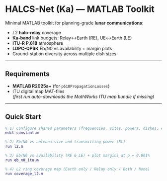 # HALCS-Net (Ka) — MATLAB Toolkit

Minimal MATLAB toolkit for planning-grade **lunar communications**:
- L2 **halo-relay** coverage
- **Ka-band** link budgets: Relay↔Earth (RE), UE↔Earth (LE)
- **ITU-R P.618** atmosphere
- **LDPC-QPSK** Eb/N0 vs availability + margin plots
- Ground-station diversity across multiple dish sizes

---

## Requirements
- **MATLAB R2025a+** (for `p618PropagationLosses`)
- ITU digital map MAT-files  
  *(first run auto-downloads the MathWorks ITU map bundle if missing)*

---

## Quick Start
```matlab
% 1) Configure shared parameters (frequencies, sites, powers, dishes, etc.)
edit constant.m

% 2) Eb/N0 vs antenna size and transmitting power (RL)
run l2.m

% 3) Eb/N0 vs availability (RE & LE) + plot margins at p = 0.001%
run eb_n0_itu.m

% 4) L2 ring coverage map (Earth only / Relay only / Both / None)
run coverage_l2.m
